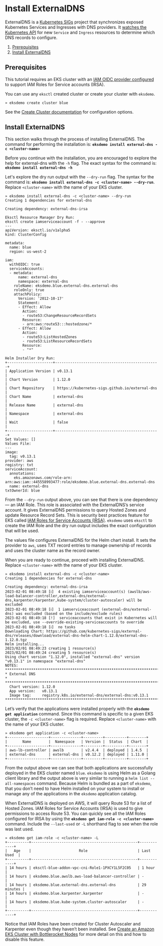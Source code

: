 # Install ExternalDNS

ExternalDNS is a [Kubernetes SIGs](https://github.com/kubernetes-sigs) project that synchronizes exposed Kubernetes Services and Ingresses with DNS providers. It [watches the Kubernetes API](https://kubernetes.io/docs/reference/using-api/api-concepts/) for new `Service` and `Ingress` resources to determine which DNS records to configure.

1. [Prerequisites](#prerequisites)
2. [Install ExternalDNS](#install-externaldns-1)

## Prerequisites

This tutorial requires an EKS cluster with an [IAM OIDC provider configured](https://docs.aws.amazon.com/eks/latest/userguide/enable-iam-roles-for-service-accounts.html) to support IAM Roles for Service accounts (IRSA).

You can use any `eksctl` created cluster or create your cluster with `eksdemo`.

```
» eksdemo create cluster blue
```

See the [Create Cluster documentation](/docs/create-cluster.md) for configuration options.

## Install ExternalDNS

This section walks through the process of installing ExternalDNS. The command for performing the installation is:
**`eksdemo install external-dns -c <cluster-name>`**

Before you continue with the installation, you are encouraged to explore the help for external-dns with the `-h` flag. The exact syntax for the command is: **`eksdemo install external-dns -h`** 

Let's explore the dry run output with the `--dry-run` flag. The syntax for the command is: **`eksdemo install external-dns -c <cluster-name> --dry-run`**. Replace `<cluster-name>` with the name of your EKS cluster.

```
» eksdemo install external-dns -c <cluster-name> --dry-run
Creating 1 dependencies for external-dns

Creating dependency: external-dns-irsa

Eksctl Resource Manager Dry Run:
eksctl create iamserviceaccount -f - --approve
---
apiVersion: eksctl.io/v1alpha5
kind: ClusterConfig

metadata:
  name: blue
  region: us-west-2

iam:
  withOIDC: true
  serviceAccounts:
  - metadata:
      name: external-dns
      namespace: external-dns
    roleName: eksdemo.blue.external-dns.external-dns
    roleOnly: true
    attachPolicy:
      Version: '2012-10-17'
      Statement:
      - Effect: Allow
        Action:
        - route53:ChangeResourceRecordSets
        Resource:
        - arn:aws:route53:::hostedzone/*
      - Effect: Allow
        Action:
        - route53:ListHostedZones
        - route53:ListResourceRecordSets
        Resource:
        - "*"

Helm Installer Dry Run:
+---------------------+------------------------------------------------+
| Application Version | v0.13.1                                        |
| Chart Version       | 1.12.0                                         |
| Chart Repository    | https://kubernetes-sigs.github.io/external-dns |
| Chart Name          | external-dns                                   |
| Release Name        | external-dns                                   |
| Namespace           | external-dns                                   |
| Wait                | false                                          |
+---------------------+------------------------------------------------+
Set Values: []
Values File:
---
image:
  tag: v0.13.1
provider: aws
registry: txt
serviceAccount:
  annotations:
    eks.amazonaws.com/role-arn: arn:aws:iam::445558993477:role/eksdemo.blue.external-dns.external-dns
  name: external-dns
txtOwnerId: blue
```

From the `--dry-run` output above, you can see that there is one dependency — an IAM Role. This role is associated with the ExternalDNS’s service account. It gives ExternalDNS permissions to query Hosted Zones and update Resource Record Sets. This is security best practices feature for EKS called [IAM Roles for Service Accounts (IRSA)](https://docs.aws.amazon.com/eks/latest/userguide/iam-roles-for-service-accounts.html). `eksdemo` uses `eksctl` to create the IAM Role and the dry run output includes the exact configuration that will be used.

The values file configures ExternalDNS for the Helm chart install. It sets the provider to `aws`, uses TXT record entries to manage ownership of records and uses the cluster name as the record owner.


When you are ready to continue, proceed with installing ExternalDNS. Replace `<cluster-name>` with the name of your EKS cluster.

```
» eksdemo install external-dns -c <cluster-name>
Creating 1 dependencies for external-dns

Creating dependency: external-dns-irsa
2023-02-01 08:49:18 [ℹ]  4 existing iamserviceaccount(s) (awslb/aws-load-balancer-controller,external-dns/external-dns,karpenter/karpenter,kube-system/cluster-autoscaler) will be excluded
2023-02-01 08:49:18 [ℹ]  1 iamserviceaccount (external-dns/external-dns) was excluded (based on the include/exclude rules)
2023-02-01 08:49:18 [!]  serviceaccounts that exist in Kubernetes will be excluded, use --override-existing-serviceaccounts to override
2023-02-01 08:49:18 [ℹ]  no tasks
Downloading Chart: https://github.com/kubernetes-sigs/external-dns/releases/download/external-dns-helm-chart-1.12.0/external-dns-1.12.0.tgz
Helm installing...
2023/02/01 08:49:23 creating 1 resource(s)
2023/02/01 08:49:24 creating 5 resource(s)
Using chart version "1.12.0", installed "external-dns" version "v0.13.1" in namespace "external-dns"
NOTES:
***********************************************************************
* External DNS                                                        *
***********************************************************************
  Chart version: 1.12.0
  App version:   v0.13.1
  Image tag:     registry.k8s.io/external-dns/external-dns:v0.13.1
***********************************************************************
```

Let’s verify that the applications were installed properly with the **`eksdemo get application`** command. Since this command is specific to a given EKS cluster, the `-c <cluster-name>` flag is required. Replace `<cluster-name>` with the name of your EKS cluster.

```
» eksdemo get application -c <cluster-name>
+-------------------+--------------+---------+----------+--------+
|       Name        |  Namespace   | Version |  Status  | Chart  |
+-------------------+--------------+---------+----------+--------+
| aws-lb-controller | awslb        | v2.4.4  | deployed | 1.4.5  |
| external-dns      | external-dns | v0.12.2 | deployed | 1.11.0 |
+-------------------+--------------+---------+----------+--------+
```

From the output above we can see that both applications are successfully deployed in the EKS cluster named `blue`. `eksdemo` is using Helm as a Golang client library and the output above is very similar to running a `helm list --all-namespaces` command. Because Helm is bundled as a part of `eksdemo`, that you don’t need to have Helm installed on your system to install or manage any of the applications in the `eksdemo` application catalog.

When ExternalDNS is deployed on AWS, it will query Route 53 for a list of Hosted Zones. IAM Roles for Service Accounts (IRSA) is used to give permissions to access Route 53. You can quickly see all the IAM Roles configured for IRSA by using the **`eksdemo get iam-role -c <cluster-name>`** command. Include the `--last-used` or `-L` shorthand flag to see when the role was last used.

```
» eksdemo get iam-role -c <cluster-name> -L
+----------+-------------------------------------------------+------------+
|   Age    |                      Role                       | Last Used  |
+----------+-------------------------------------------------+------------+
| 14 hours | eksctl-blue-addon-vpc-cni-Role1-1PXCY1L5F2C05   | 1 hour     |
| 14 hours | eksdemo.blue.awslb.aws-load-balancer-controller | -          |
| 14 hours | eksdemo.blue.external-dns.external-dns          | 29 minutes |
| 14 hours | eksdemo.blue.karpenter.karpenter                | -          |
| 14 hours | eksdemo.blue.kube-system.cluster-autoscaler     | -          |
+----------+-------------------------------------------------+------------+
```

Notice that IAM Roles have been created for Cluster Autoscaler and Karpenter even though they haven’t been installed. See [Create an Amazon EKS Cluster with Bottlerocket Nodes](#create-an-amazon-eks-cluster-with-bottlerocket-nodes) for more detail on this and how to disable this feature.
